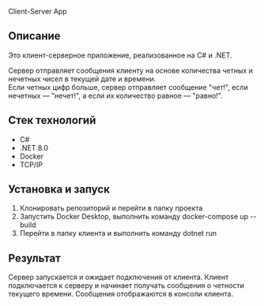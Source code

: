 Client-Server App

## Описание

Это клиент-серверное приложение, реализованное на C# и .NET. 

Сервер отправляет сообщения клиенту на основе количества четных и нечетных чисел в текущей дате и времени.  
Если четных цифр больше, сервер отправляет сообщение "чет!", если нечетных — "нечет!", а если их количество равное — "равно!".

## Стек технологий

- C#
- .NET 8.0
- Docker
- TCP/IP

## Установка и запуск

1) Клонировать репозиторий и перейти в папку проекта
2) Запустить Docker Desktop, выполнить команду docker-compose up --build
3) Перейти в папку клиента и выполнить команду dotnet run

## Результат 
Сервер запускается и ожидает подключения от клиента.
Клиент подключается к серверу и начинает получать сообщения о четности текущего времени.
Сообщения отображаются в консоли клиента.

